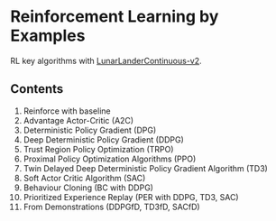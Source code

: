 # Reinforcement Learning by Examples

RL key algorithms with [LunarLanderContinuous-v2](https://gym.openai.com/envs/LunarLanderContinuous-v2/).

## Contents

1. Reinforce with baseline
2. Advantage Actor-Critic (A2C)
3. Deterministic Policy Gradient (DPG)
4. Deep Deterministic Policy Gradient (DDPG)
5. Trust Region Policy Optimization (TRPO)
6. Proximal Policy Optimization Algorithms (PPO)
7. Twin Delayed Deep Deterministic Policy Gradient Algorithm (TD3)
8. Soft Actor Critic Algorithm (SAC)
9. Behaviour Cloning (BC with DDPG)
10. Prioritized Experience Replay (PER with DDPG, TD3, SAC)
11. From Demonstrations (DDPGfD, TD3fD, SACfD)
